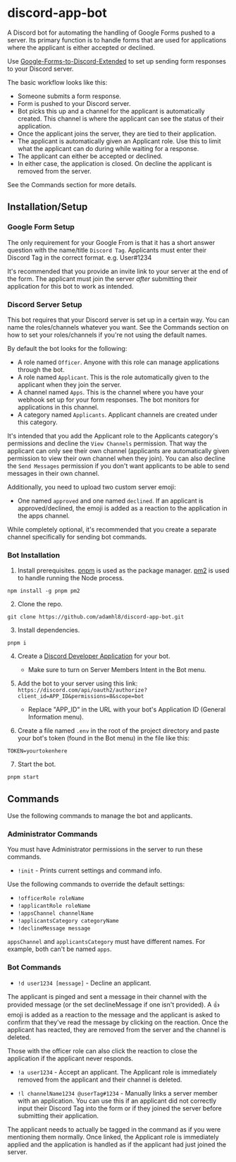 # discord-app-bot

A Discord bot for automating the handling of Google Forms pushed to a server. Its primary function is to handle forms that are used for applications where the applicant is either accepted or declined.

Use [Google-Forms-to-Discord-Extended](https://github.com/Kelo/Google-Forms-to-Discord-Extended) to set up sending form responses to your Discord server.

The basic workflow looks like this:

- Someone submits a form response.
- Form is pushed to your Discord server.
- Bot picks this up and a channel for the applicant is automatically created. This channel is where the applicant can see the status of their application.
- Once the applicant joins the server, they are tied to their application.
- The applicant is automatically given an Applicant role. Use this to limit what the applicant can do during while waiting for a response.
- The applicant can either be accepted or declined.
- In either case, the application is closed. On decline the applicant is removed from the server.

See the Commands section for more details.

## Installation/Setup

### Google Form Setup

The only requirement for your Google From is that it has a short answer question with the name/title `Discord Tag`. Applicants must enter their Discord Tag in the correct format. e.g. User#1234

It's recommended that you provide an invite link to your server at the end of the form. The applicant must join the server _after_ submitting their application for this bot to work as intended.

### Discord Server Setup

This bot requires that your Discord server is set up in a certain way. You can name the roles/channels whatever you want. See the Commands section on how to set your roles/channels if you're not using the default names.

By default the bot looks for the following:

- A role named `Officer`. Anyone with this role can manage applications through the bot.
- A role named `Applicant`. This is the role automatically given to the applicant when they join the server.
- A channel named `Apps`. This is the channel where you have your webhook set up for your form responses. The bot monitors for applications in this channel.
- A category named `Applicants`. Applicant channels are created under this category.

It's intended that you add the Applicant role to the Applicants category's permissions and decline the `View Channels` permission. That way the applicant can only see their own channel (applicants are automatically given permission to view their own channel when they join). You can also decline the `Send Messages` permission if you don't want applicants to be able to send messages in their own channel.

Additionally, you need to upload two custom server emoji:

- One named `approved` and one named `declined`. If an applicant is approved/declined, the emoji is added as a reaction to the application in the apps channel.

While completely optional, it's recommended that you create a separate channel specifically for sending bot commands.

### Bot Installation

1. Install prerequisites. [pnpm](https://pnpm.io) is used as the package manager. [pm2](https://github.com/Unitech/pm2) is used to handle running the Node process.

```
npm install -g pnpm pm2
```

2. Clone the repo.

```
git clone https://github.com/adamhl8/discord-app-bot.git
```

3. Install dependencies.

```
pnpm i
```

4. Create a [Discord Developer Application](https://discord.com/developers/applications) for your bot.

   - Make sure to turn on Server Members Intent in the Bot menu.

5. Add the bot to your server using this link: `https://discord.com/api/oauth2/authorize?client_id=APP_ID&permissions=8&scope=bot`

   - Replace "APP_ID" in the URL with your bot's Application ID (General Information menu).

6. Create a file named `.env` in the root of the project directory and paste your bot's token (found in the Bot menu) in the file like this:

```
TOKEN=yourtokenhere
```

7. Start the bot.

```
pnpm start
```

## Commands

Use the following commands to manage the bot and applicants.

### Administrator Commands

You must have Administrator permissions in the server to run these commands.

- `!init` - Prints current settings and command info.

Use the following commands to override the default settings:

- `!officerRole roleName`
- `!applicantRole roleName`
- `!appsChannel channelName`
- `!applicantsCategory categoryName`
- `!declineMessage message`

`appsChannel` and `applicantsCategory` must have different names. For example, both can't be named `apps`.

### Bot Commands

- `!d user1234 [message]` - Decline an applicant.

The applicant is pinged and sent a message in their channel with the provided message (or the set declineMessage if one isn't provided). A 👍 emoji is added as a reaction to the message and the applicant is asked to confirm that they've read the message by clicking on the reaction. Once the applicant has reacted, they are removed from the server and the channel is deleted.

Those with the officer role can also click the reaction to close the application if the applicant never responds.

- `!a user1234` - Accept an applicant. The Applicant role is immediately removed from the applicant and their channel is deleted.

- `!l channelName1234 @userTag#1234` - Manually links a server member with an application. You can use this if an applicant did not correctly input their Discord Tag into the form or if they joined the server before submitting their application.

The applicant needs to actually be tagged in the command as if you were mentioning them normally. Once linked, the Applicant role is immediately applied and the application is handled as if the applicant had just joined the server.
